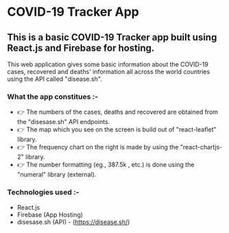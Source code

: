 # COVID-19 Tracker App
## This is a basic COVID-19 Tracker app built using React.js and Firebase for hosting.

This web application gives some basic information about the COVID-19 cases, recovered and deaths' information all across the world countries using the API called "disease.sh".

### What the app constitues :-
* 👉 The numbers of the cases, deaths and recovered are obtained from the "disesase.sh" API endpoints.
* 👉 The map which you see on the screen is build out of "react-leaflet" library.
* 👉 The frequency chart on the right is made by using the "react-chartjs-2" library.
* 👉 The number formatting (eg., 387.5k , etc.) is done using the "numeral" library (external).

### Technologies used :-
* React.js
* Firebase (App Hosting)
* disesase.sh (API) - (https://disease.sh/)
